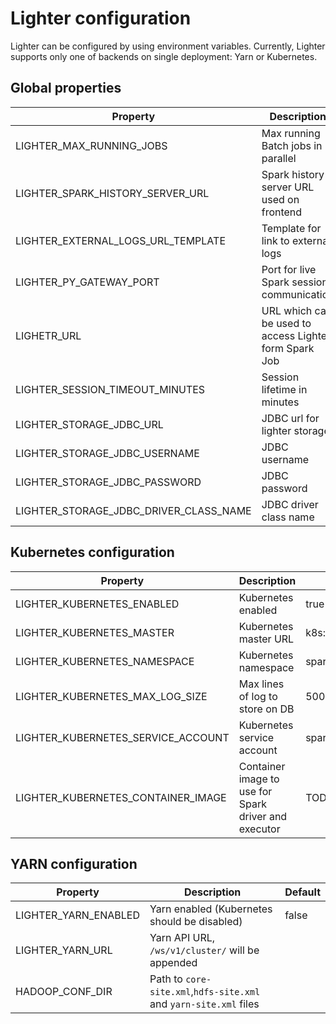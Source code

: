 # Lighter configuration

Lighter can be configured by using environment variables. Currently, Lighter supports only one of backends on single deployment: Yarn or Kubernetes.

## Global properties

| Property                               | Description                                            | Default                          |
| -------------------------------------- | ------------------------------------------------------ | -------------------------------- |
| LIGHTER_MAX_RUNNING_JOBS               | Max running Batch jobs in parallel                     | 5                                |
| LIGHTER_SPARK_HISTORY_SERVER_URL       | Spark history server URL used on frontend              | http://localhost/spark-history/  |
| LIGHTER_EXTERNAL_LOGS_URL_TEMPLATE     | Template for link to external logs                     |                                  |
| LIGHTER_PY_GATEWAY_PORT                | Port for live Spark session communication              | 25333                            |
| LIGHETR_URL                            | URL which can be used to access Lighter form Spark Job | http://lighter.spark:8080        |
| LIGHTER_SESSION_TIMEOUT_MINUTES        | Session lifetime in minutes                            | 90                               |
| LIGHTER_STORAGE_JDBC_URL               | JDBC url for lighter storage                           | jdbc:h2:mem:lighter              |
| LIGHTER_STORAGE_JDBC_USERNAME          | JDBC username                                          | sa                               |
| LIGHTER_STORAGE_JDBC_PASSWORD          | JDBC password                                          |                                  |
| LIGHTER_STORAGE_JDBC_DRIVER_CLASS_NAME | JDBC driver class name                                 | org.h2.Driver                    |


## Kubernetes configuration

| Property                           | Description                                          | Default                                        |
| ---------------------------------- | ---------------------------------------------------- | ---------------------------------------------- |
| LIGHTER_KUBERNETES_ENABLED         | Kubernetes enabled                                   | true                                           |
| LIGHTER_KUBERNETES_MASTER          | Kubernetes master URL                                | k8s://kubernetes.default.svc.cluster.local:443 |
| LIGHTER_KUBERNETES_NAMESPACE       | Kubernetes namespace                                 | spark                                          |
| LIGHTER_KUBERNETES_MAX_LOG_SIZE    | Max lines of log to store on DB                      | 500                                            |
| LIGHTER_KUBERNETES_SERVICE_ACCOUNT | Kubernetes service account                           | spark                                          |
| LIGHTER_KUBERNETES_CONTAINER_IMAGE | Container image to use for Spark driver and executor | TODO                                           |


## YARN configuration

| Property                           | Description                                                       | Default                           |
| ---------------------------------- | ----------------------------------------------------------------- | --------------------------------- |
| LIGHTER_YARN_ENABLED               | Yarn enabled (Kubernetes should be disabled)                      | false                             |
| LIGHTER_YARN_URL                   | Yarn API URL, `/ws/v1/cluster/` will be appended                  |                                   |
| HADOOP_CONF_DIR                    | Path to `core-site.xml`,`hdfs-site.xml` and `yarn-site.xml` files |                                   |

